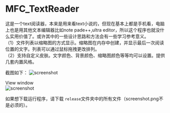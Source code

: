 # MFC_TextReader


这是一个text阅读器，本来是用来看text小说的，但现在基本上都是手机看，电脑上也是用其他文本编辑器比如note pade++,ultra editor，所以这个程序也就没什么实用价值了。或许其中的一些设计思路和方法会有一些学习参考意义。  
（1）文件列表以缩略图的方式显示。缩略图在内存中创建，并显示最后一次阅读位置的文字。列表可以通过鼠标拖拽更改排列。  
（2）支持自定义皮肤。文字颜色、背景颜色、缩略图颜色等等均可以设置。提供几套内置风格。  

截图如下：
![screenshot](https://github.com/qiminixi/MFC_TextReader/blob/master/Reader/release/screenshot1.png)

View window  
![screenshot](https://github.com/qiminixi/MFC_TextReader/blob/master/Reader/release/screenshot2.png)

如果想下载运行程序，请下载 `release`文件夹中的所有文件（screenshot.png不是必须的）。   

